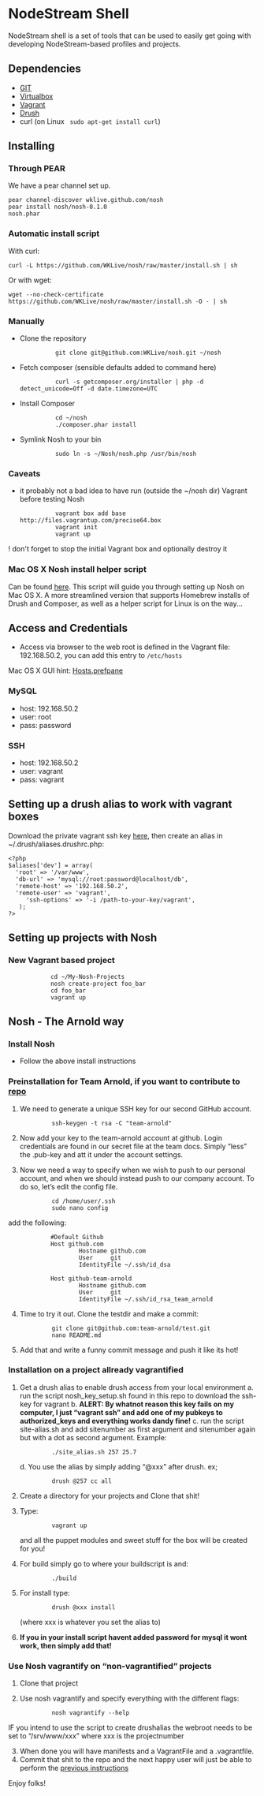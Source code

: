 # NodeStream Shell

NodeStream shell is a set of tools that can be used to easily get going with developing NodeStream-based profiles and projects.

## Dependencies
* [GIT](http://git-scm.com/)
* [Virtualbox](https://www.virtualbox.org/wiki/Downloads) 
* [Vagrant](http://downloads.vagrantup.com)
* [Drush](http://drupal.org/project/drush)
* curl (on Linux <code> sudo apt-get install curl</code>)

## Installing

### Through PEAR
We have a pear channel set up.

    pear channel-discover wklive.github.com/nosh
	pear install nosh/nosh-0.1.0
	nosh.phar

### Automatic install script

With curl:
    
	curl -L https://github.com/WKLive/nosh/raw/master/install.sh | sh

Or with wget:

    wget --no-check-certificate https://github.com/WKLive/nosh/raw/master/install.sh -O - | sh
	

### Manually
* Clone the repository

                git clone git@github.com:WKLive/nosh.git ~/nosh


* Fetch composer (sensible defaults added to command here) 

                curl -s getcomposer.org/installer | php -d detect_unicode=Off -d date.timezone=UTC


* Install Composer

                cd ~/nosh
                ./composer.phar install


* Symlink Nosh to your bin

                sudo ln -s ~/Nosh/nosh.php /usr/bin/nosh


### Caveats
* it probably not a bad idea to have run (outside the ~/nosh dir) Vagrant before testing Nosh

                vagrant box add base http://files.vagrantup.com/precise64.box
                vagrant init
                vagrant up


! don't forget to stop the initial Vagrant box and optionally destroy it

### Mac OS X Nosh install helper script
Can be found [here](https://github.com/sjugge/mac_setup/blob/master/nosh_setup.sh). This script will guide you through setting up Nosh on Mac OS X.
A more streamlined version that supports Homebrew installs of Drush and Composer, as well as a helper script for Linux is on the way...

## Access and Credentials
* Access via browser to the web root is defined in the Vagrant file: 192.168.50.2, you can add this entry to <code>/etc/hosts</code>

Mac OS X GUI hint: [Hosts.prefpane](https://github.com/specialunderwear/Hosts.prefpane)

### MySQL
* host: 192.168.50.2
* user: root
* pass: password

### SSH
* host: 192.168.50.2
* user: vagrant
* pass: vagrant

## Setting up a drush alias to work with vagrant boxes

Download the private vagrant ssh key [here](https://raw.github.com/mitchellh/vagrant/master/keys/vagrant), then create an alias in ~/.drush/aliases.drushrc.php:

    <?php
	$aliases['dev'] = array(
	  'root' => '/var/www',
	  'db-url' => 'mysql://root:password@localhost/db',
      'remote-host' => '192.168.50.2',
      'remote-user' => 'vagrant',
         'ssh-options' => '-i /path-to-your-key/vagrant',
	   );
	?>

## Setting up projects with Nosh

### New Vagrant based project

                cd ~/My-Nosh-Projects
                nosh create-project foo_bar
                cd foo_bar
                vagrant up


## Nosh - The Arnold way

### Install Nosh
* Follow the above install instructions

### Preinstallation for Team Arnold, if you want to contribute to [repo](https://github.com/team-arnold/nosh)
1. We need to generate a unique SSH key for our second GitHub account.
                
                ssh-keygen -t rsa -C "team-arnold"

2. Now add your key to the team-arnold account at github. Login credentials are found in our secret file at the team docs. Simply “less” the .pub-key and att it under the account settings.

3. Now we need a way to specify when we wish to push to our personal account, and when we should instead push to our company account. To do so, let’s edit the config file.



                cd /home/user/.ssh
                sudo nano config

add the following:
                
                #Default Github
                Host github.com
                        Hostname github.com
                        User     git
                        IdentityFile ~/.ssh/id_dsa

                Host github-team-arnold
                        Hostname github.com
                        User     git
                        IdentityFile ~/.ssh/id_rsa_team_arnold

4. Time to try it out. Clone the testdir and make a commit:

                git clone git@github.com:team-arnold/test.git
                nano README.md

5. Add that and write a funny commit message and push it like its hot!

### Installation on a project allready vagrantified

1. Get a drush alias to enable drush access from your local environment
    a. run the script nosh_key_setup.sh found in this repo to download the ssh-key for vagrant
    b. **ALERT: By whatnot reason this key fails on my computer, I just “vagrant ssh” and add one of my pubkeys to authorized_keys and everything works dandy fine!**
    c. run the script  site-alias.sh and add sitenumber as first argument and sitenumber again but with a dot as second argument. Example: 

                ./site_alias.sh 257 25.7

    d. You use the alias by simply adding “@xxx” after drush. ex; 

                drush @257 cc all

2. Create a directory for your projects and Clone that shit!
3. Type:

                vagrant up

    and all the puppet modules and sweet stuff for the box will be created for you!
4. For build simply go to where your buildscript is and:

                ./build

5. For install type: 
        
                drush @xxx install 

    (where xxx is whatever you set the alias to)

6. **If you in your install script havent added password for mysql it wont work, then simply add that!**

### Use Nosh vagrantify on “non-vagrantified” projects

1. Clone that project
2. Use nosh vagrantify and specify everything with the different flags:

                nosh vagrantify --help

IF you intend to use the script to create drushalias the webroot needs to be set to “/srv/www/xxx” where xxx is the projectnumber

3. When done you will have manifests and a VagrantFile and a .vagrantfile.
4. Commit that shit to the repo and the next happy user will just be able to perform the [previous instructions](https://github.com/team-arnold/nosh#installation-on-a-project-allready-vagrantified)

Enjoy folks!